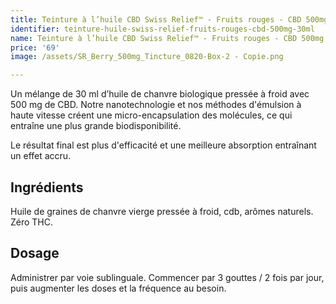 ```yaml
---
title: Teinture à l’huile CBD Swiss Relief™ - Fruits rouges - CBD 500mg / 30mL
identifier: teinture-huile-swiss-relief-fruits-rouges-cbd-500mg-30ml
name: Teinture à l’huile CBD Swiss Relief™ - Fruits rouges - CBD 500mg / 30mL
price: '69'
image: /assets/SR_Berry_500mg_Tincture_0820-Box-2 - Copie.png

---
```

Un mélange de 30 ml d’huile de chanvre biologique pressée à froid avec 500 mg de CBD. Notre nanotechnologie et nos méthodes d'émulsion à haute vitesse créent une micro-encapsulation des molécules, ce qui entraîne une plus grande biodisponibilité.

<!-- more -->

Le résultat final est plus d'efficacité et une meilleure absorption entraînant un effet accru.

## Ingrédients

Huile de graines de chanvre vierge pressée à froid, cdb, arômes naturels. Zéro THC.

## Dosage

Administrer par voie sublinguale. Commencer par 3 gouttes / 2 fois par jour, puis augmenter les doses et la fréquence au besoin.

